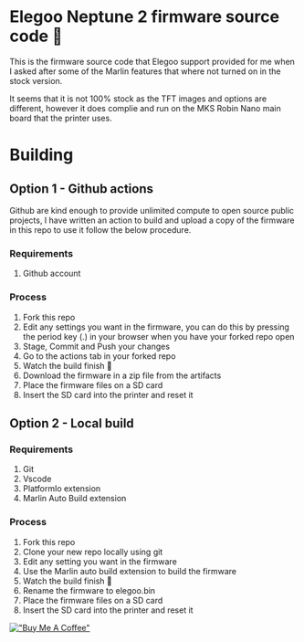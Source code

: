 # Elegoo Neptune 2 firmware source code 🔱
This is the firmware source code that Elegoo support provided for me when I asked after some of the Marlin features that where not turned on in the stock version.

It seems that it is not 100% stock as the TFT images and options are different, however it does complie and run on the MKS Robin Nano main board that the printer uses.

# Building

## Option 1 - Github actions
Github are kind enough to provide unlimited compute to open source public projects, I have written an action to build and upload a copy of the firmware in this repo to use it follow the below procedure.

### Requirements
1. Github account

### Process
1. Fork this repo
2. Edit any settings you want in the firmware, you can do this by pressing the period key (.) in your browser when you have your forked repo open
3. Stage, Commit and Push your changes
4. Go to the actions tab in your forked repo
5. Watch the build finish 🤞
6. Download the firmware in a zip file from the artifacts
7. Place the firmware files on a SD card
8. Insert the SD card into the printer and reset it

## Option 2 - Local build

### Requirements
1. Git
2. Vscode
3. PlatformIo extension
4. Marlin Auto Build extension

### Process
1. Fork this repo
2. Clone your new repo locally using git
3. Edit any setting you want in the firmware
4. Use the Marlin auto build extension to build the firmware
5. Watch the build finish 🤞
6. Rename the firmware to elegoo.bin
7. Place the firmware files on a SD card
8. Insert the SD card into the printer and reset it

[!["Buy Me A Coffee"](https://www.buymeacoffee.com/assets/img/custom_images/orange_img.png)](https://www.buymeacoffee.com/manniefesto)